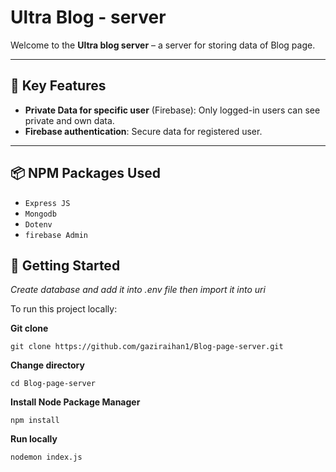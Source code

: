# Ultra Blog - server

Welcome to the **Ultra blog server** – a server for storing data of Blog page.

---

## 🚀 Key Features

- **Private Data for specific user** (Firebase): Only logged-in users can see private and own data.
- **Firebase authentication**: Secure data for registered user.


---

## 📦 NPM Packages Used

- `Express JS`
- `Mongodb`
- `Dotenv`
- `firebase Admin`



## 📁 Getting Started

*Create database and add it into .env file then import it into uri*

To run this project locally:

**Git clone**
```
git clone https://github.com/gaziraihan1/Blog-page-server.git
```

**Change directory**
```
cd Blog-page-server
```

**Install Node Package Manager**
```
npm install
```

**Run locally**
```
nodemon index.js
```
